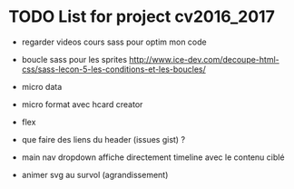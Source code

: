 # TODO List for project cv2016_2017

- regarder videos cours sass pour optim mon code

- boucle sass pour les sprites
http://www.ice-dev.com/decoupe-html-css/sass-lecon-5-les-conditions-et-les-boucles/

- micro data
- micro format avec hcard creator

- flex



- que faire des liens du header (issues gist) ?

- main nav dropdown affiche directement timeline avec le contenu ciblé

- animer svg au survol (agrandissement)
